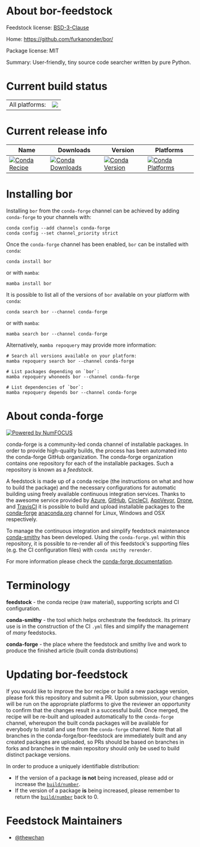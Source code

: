 About bor-feedstock
===================

Feedstock license: [BSD-3-Clause](https://github.com/conda-forge/bor-feedstock/blob/main/LICENSE.txt)

Home: https://github.com/furkanonder/bor/

Package license: MIT

Summary: User-friendly, tiny source code searcher written by pure Python.

Current build status
====================


<table><tr><td>All platforms:</td>
    <td>
      <a href="https://dev.azure.com/conda-forge/feedstock-builds/_build/latest?definitionId=14214&branchName=main">
        <img src="https://dev.azure.com/conda-forge/feedstock-builds/_apis/build/status/bor-feedstock?branchName=main">
      </a>
    </td>
  </tr>
</table>

Current release info
====================

| Name | Downloads | Version | Platforms |
| --- | --- | --- | --- |
| [![Conda Recipe](https://img.shields.io/badge/recipe-bor-green.svg)](https://anaconda.org/conda-forge/bor) | [![Conda Downloads](https://img.shields.io/conda/dn/conda-forge/bor.svg)](https://anaconda.org/conda-forge/bor) | [![Conda Version](https://img.shields.io/conda/vn/conda-forge/bor.svg)](https://anaconda.org/conda-forge/bor) | [![Conda Platforms](https://img.shields.io/conda/pn/conda-forge/bor.svg)](https://anaconda.org/conda-forge/bor) |

Installing bor
==============

Installing `bor` from the `conda-forge` channel can be achieved by adding `conda-forge` to your channels with:

```
conda config --add channels conda-forge
conda config --set channel_priority strict
```

Once the `conda-forge` channel has been enabled, `bor` can be installed with `conda`:

```
conda install bor
```

or with `mamba`:

```
mamba install bor
```

It is possible to list all of the versions of `bor` available on your platform with `conda`:

```
conda search bor --channel conda-forge
```

or with `mamba`:

```
mamba search bor --channel conda-forge
```

Alternatively, `mamba repoquery` may provide more information:

```
# Search all versions available on your platform:
mamba repoquery search bor --channel conda-forge

# List packages depending on `bor`:
mamba repoquery whoneeds bor --channel conda-forge

# List dependencies of `bor`:
mamba repoquery depends bor --channel conda-forge
```


About conda-forge
=================

[![Powered by
NumFOCUS](https://img.shields.io/badge/powered%20by-NumFOCUS-orange.svg?style=flat&colorA=E1523D&colorB=007D8A)](https://numfocus.org)

conda-forge is a community-led conda channel of installable packages.
In order to provide high-quality builds, the process has been automated into the
conda-forge GitHub organization. The conda-forge organization contains one repository
for each of the installable packages. Such a repository is known as a *feedstock*.

A feedstock is made up of a conda recipe (the instructions on what and how to build
the package) and the necessary configurations for automatic building using freely
available continuous integration services. Thanks to the awesome service provided by
[Azure](https://azure.microsoft.com/en-us/services/devops/), [GitHub](https://github.com/),
[CircleCI](https://circleci.com/), [AppVeyor](https://www.appveyor.com/),
[Drone](https://cloud.drone.io/welcome), and [TravisCI](https://travis-ci.com/)
it is possible to build and upload installable packages to the
[conda-forge](https://anaconda.org/conda-forge) [anaconda.org](https://anaconda.org/)
channel for Linux, Windows and OSX respectively.

To manage the continuous integration and simplify feedstock maintenance
[conda-smithy](https://github.com/conda-forge/conda-smithy) has been developed.
Using the ``conda-forge.yml`` within this repository, it is possible to re-render all of
this feedstock's supporting files (e.g. the CI configuration files) with ``conda smithy rerender``.

For more information please check the [conda-forge documentation](https://conda-forge.org/docs/).

Terminology
===========

**feedstock** - the conda recipe (raw material), supporting scripts and CI configuration.

**conda-smithy** - the tool which helps orchestrate the feedstock.
                   Its primary use is in the construction of the CI ``.yml`` files
                   and simplify the management of *many* feedstocks.

**conda-forge** - the place where the feedstock and smithy live and work to
                  produce the finished article (built conda distributions)


Updating bor-feedstock
======================

If you would like to improve the bor recipe or build a new
package version, please fork this repository and submit a PR. Upon submission,
your changes will be run on the appropriate platforms to give the reviewer an
opportunity to confirm that the changes result in a successful build. Once
merged, the recipe will be re-built and uploaded automatically to the
`conda-forge` channel, whereupon the built conda packages will be available for
everybody to install and use from the `conda-forge` channel.
Note that all branches in the conda-forge/bor-feedstock are
immediately built and any created packages are uploaded, so PRs should be based
on branches in forks and branches in the main repository should only be used to
build distinct package versions.

In order to produce a uniquely identifiable distribution:
 * If the version of a package **is not** being increased, please add or increase
   the [``build/number``](https://docs.conda.io/projects/conda-build/en/latest/resources/define-metadata.html#build-number-and-string).
 * If the version of a package **is** being increased, please remember to return
   the [``build/number``](https://docs.conda.io/projects/conda-build/en/latest/resources/define-metadata.html#build-number-and-string)
   back to 0.

Feedstock Maintainers
=====================

* [@thewchan](https://github.com/thewchan/)

